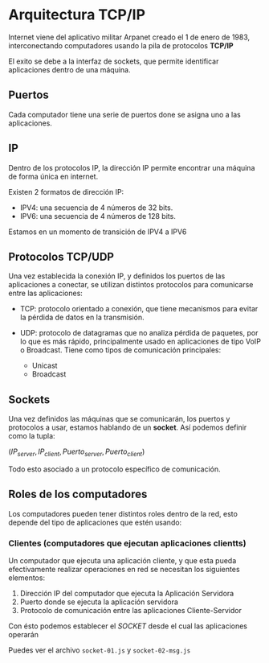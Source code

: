 # Arquitectura TCP/IP

Internet viene del aplicativo militar Arpanet creado el 1 de enero de 1983, interconectando computadores usando la pila de protocolos **TCP/IP**

El exito se debe a la interfaz de sockets, que permite identificar aplicaciones dentro de una máquina.

## Puertos

Cada computador tiene una serie de puertos done se asigna uno a las aplicaciones.

## IP

Dentro de los protocolos IP, la dirección IP permite encontrar una máquina de forma única en internet. 

Existen 2 formatos de dirección IP: 

- IPV4: una secuencia de 4 números de 32 bits. 
- IPV6: una secuencia de 4 números de 128 bits.

Estamos en un momento de transición de IPV4 a IPV6

## Protocolos TCP/UDP

Una vez establecida la conexión IP, y definidos los puertos de las aplicaciones a conectar, se utilizan distintos protocolos para comunicarse entre las aplicaciones: 

- TCP: protocolo orientado a conexión, que tiene mecanismos para evitar la pérdida de datos en la transmisión.

- UDP: protocolo de datagramas que no analiza pérdida de paquetes, por lo que es más rápido, principalmente usado en aplicaciones de tipo VoIP o Broadcast. Tiene como tipos de comunicación principales:

    - Unicast
    - Broadcast

## Sockets

Una vez definidos las máquinas que se comunicarán, los puertos y protocolos a usar, estamos hablando de un **socket**. Así podemos definir como la tupla:

$(IP_{server}, IP_{client}, Puerto_{server}, Puerto_{client})$

Todo esto asociado a un protocolo específico de comunicación.

## Roles de los computadores

Los computadores pueden tener distintos roles dentro de la red, esto depende del tipo de aplicaciones que estén usando: 

### Clientes (computadores que ejecutan aplicaciones clientts)

Un computador que ejecuta una aplicación cliente, y que esta pueda efectivamente realizar operaciones en red se necesitan los siguientes elementos:

1. Dirección IP del computador que ejecuta la Aplicación Servidora
2. Puerto donde se ejecuta la aplicación servidora
3. Protocolo de comunicación entre las aplicaciones Cliente-Servidor

Con ésto podemos establecer el *SOCKET* desde el cual las aplicaciones operarán

Puedes ver el archivo `socket-01.js` y `socket-02-msg.js`